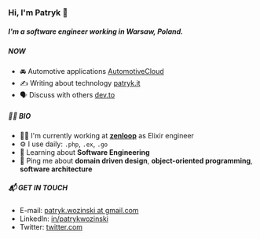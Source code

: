 ### Hi, I'm Patryk 👋

##### I'm a software engineer working in Warsaw, Poland.

##### NOW

- 🚘 Automotive applications [AutomotiveCloud](https://github.com/AutomotiveCloud)
- ✍️ Writing about technology [patryk.it](https://patryk.it)
- 🗣 Discuss with others [dev.to](https://dev.to/patryk)

##### 👨‍💻 BIO

- 👨‍💻 I'm currently working at **[zenloop](https://zenloop.com/en)** as Elixir engineer
- ⚙️ I use daily: `.php`, `.ex`, `.go`
- 🌱 Learning about **Software Engineering**
- 💬 Ping me about **domain driven design**, **object-oriented programming**, **software architecture**

##### 📬 GET IN TOUCH

- E-mail: [patryk.wozinski at gmail.com](patryk.wozinski@gmail.com)
- LinkedIn: [in/patrykwozinski](https://www.linkedin.com/in/patrykwozinski/)
- Twitter: [twitter.com](https://twitter.com/patrykwozinski)
